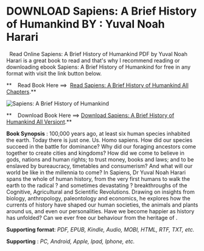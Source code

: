  **DOWNLOAD Sapiens: A Brief History of Humankind BY : Yuval Noah Harari**
=========================================================================

  Read Online Sapiens: A Brief History of Humankind PDF by Yuval Noah Harari is a great book to read and that's why I recommend reading or downloading ebook Sapiens: A Brief History of Humankind for free in any format with visit the link button below.

**    Read Book Here ==>  [Read Sapiens: A Brief History of Humankind All Chapters](https://goodreadbook.site/?book=B0741F3M7C).**

![Sapiens: A Brief History of Humankind](https://i.gr-assets.com/images/S/compressed.photo.goodreads.com/books/1510402026l/36575017.jpg)

**    Download Book Here ==> [Download Sapiens: A Brief History of Humankind All Versiont](https://goodreadbook.site/?book=B0741F3M7C).**

**Book Synopsis** : 100,000 years ago, at least six human species inhabited the earth. Today there is just one. Us. Homo sapiens. How did our species succeed in the battle for dominance? Why did our foraging ancestors come together to create cities and kingdoms? How did we come to believe in gods, nations and human rights; to trust money, books and laws; and to be enslaved by bureaucracy, timetables and consumerism? And what will our world be like in the millennia to come? In Sapiens, Dr Yuval Noah Harari spans the whole of human history, from the very first humans to walk the earth to the radical ? and sometimes devastating ? breakthroughs of the Cognitive, Agricultural and Scientific Revolutions. Drawing on insights from biology, anthropology, paleontology and economics, he explores how the currents of history have shaped our human societies, the animals and plants around us, and even our personalities. Have we become happier as history has unfolded? Can we ever free our behaviour from the heritage of .

**Supporting format**: _PDF, EPUB, Kindle, Audio, MOBI, HTML, RTF, TXT, etc._

**Supporting** : _PC, Android, Apple, Ipad, Iphone, etc._